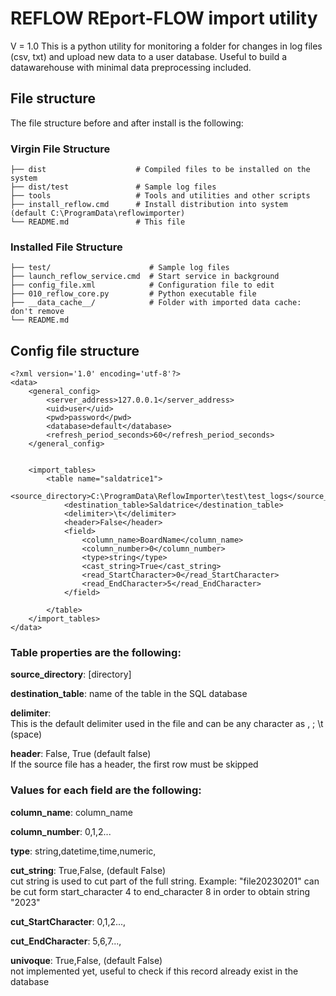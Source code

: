 # REFLOW REport-FLOW import utility

V = 1.0
This is a python utility for monitoring a folder for changes in log files (csv, txt) and upload new data to a user database. Useful to build a datawarehouse with minimal data preprocessing included.

## File structure
The file structure before and after install is the following:

### Virgin File Structure

```
├── dist                    # Compiled files to be installed on the system
├── dist/test               # Sample log files
├── tools                   # Tools and utilities and other scripts
├── install_reflow.cmd		# Install distribution into system (default C:\ProgramData\reflowimporter)
└── README.md				# This file
```

### Installed File Structure

```
├── test/                      # Sample log files
├── launch_reflow_service.cmd  # Start service in background
├── config_file.xml            # Configuration file to edit
├── 010_reflow_core.py		   # Python executable file
├── __data_cache__/		       # Folder with imported data cache: don't remove
└── README.md
```

## Config file structure

```
<?xml version='1.0' encoding='utf-8'?>
<data>
	<general_config>
		<server_address>127.0.0.1</server_address>
		<uid>user</uid>
		<pwd>password</pwd>
		<database>default</database>
		<refresh_period_seconds>60</refresh_period_seconds>
	</general_config>
	
	
	<import_tables>
		<table name="saldatrice1">
			<source_directory>C:\ProgramData\ReflowImporter\test\test_logs</source_directory>
			<destination_table>Saldatrice</destination_table>
			<delimiter>\t</delimiter>
			<header>False</header>
			<field>
				<column_name>BoardName</column_name>
				<column_number>0</column_number>
				<type>string</type>
				<cast_string>True</cast_string>
				<read_StartCharacter>0</read_StartCharacter>
				<read_EndCharacter>5</read_EndCharacter>
			</field>

		</table>
	</import_tables>
</data>
```
### Table properties are the following:

**source_directory**: [directory]

**destination_table**: name of the table in the SQL database

**delimiter**:<br>
This is the default delimiter used in the file and can be any character as , ; \t (space)

**header**: False, True (default false)<br>
If the source file has a header, the first row must be skipped

### Values for each field are the following:

**column_name**: column_name

**column_number**: 0,1,2...

**type**: string,datetime,time,numeric,

**cut_string**: True,False, (default False)<br>
cut string is used to cut part of the full string. Example: "file20230201" can be cut form start_character 4 to end_character 8 in order to obtain string "2023"

**cut_StartCharacter**: 0,1,2...,

**cut_EndCharacter**: 5,6,7...,

**univoque**: True,False, (default False)<br>
not implemented yet, useful to check if this record already exist in the database

